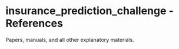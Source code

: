 # insurance_prediction_challenge - References

Papers, manuals, and all other explanatory materials.
